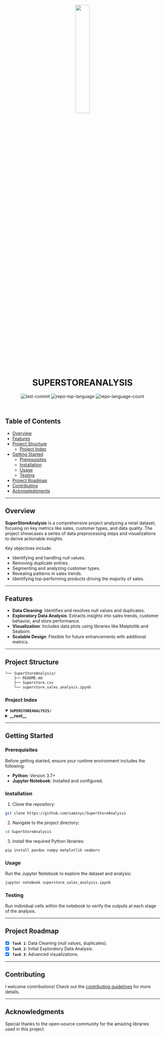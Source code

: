 
<p align="center">
    <img src="https://www.freepik.com/free-vector/online-shopping-concept-landing-page_5155307.htm#fromView=search&page=1&position=1&uuid=4c6ec789-cb0a-44ce-a7f1-86b226b6611b" align="center" width="30%">
</p>
<p align="center"><h1 align="center">SUPERSTOREANALYSIS</h1></p>

<p align="center">
	<img src="https://img.shields.io/github/last-commit/saminyc/SuperStoreAnalysis?style=default&logo=git&logoColor=white&color=0080ff" alt="last-commit">
	<img src="https://img.shields.io/github/languages/top/saminyc/SuperStoreAnalysis?style=default&color=0080ff" alt="repo-top-language">
	<img src="https://img.shields.io/github/languages/count/saminyc/SuperStoreAnalysis?style=default&color=0080ff" alt="repo-language-count">
</p>
<br>

## Table of Contents

- [ Overview](#-overview)
- [ Features](#-features)
- [ Project Structure](#-project-structure)
  - [ Project Index](#-project-index)
- [ Getting Started](#-getting-started)
  - [ Prerequisites](#-prerequisites)
  - [ Installation](#-installation)
  - [ Usage](#-usage)
  - [ Testing](#-testing)
- [ Project Roadmap](#-project-roadmap)
- [ Contributing](#-contributing)
- [ Acknowledgments](#-acknowledgments)

---

## Overview

**SuperStoreAnalysis** is a comprehensive project analyzing a retail dataset, focusing on key metrics like sales, customer types, and data quality. The project showcases a series of data preprocessing steps and visualizations to derive actionable insights.

Key objectives include:
- Identifying and handling null values.
- Removing duplicate entries.
- Segmenting and analyzing customer types.
- Revealing patterns in sales trends.
- Identifying top-performing products driving the majority of sales.

---

## Features

- **Data Cleaning**: Identifies and resolves null values and duplicates.
- **Exploratory Data Analysis**: Extracts insights into sales trends, customer behavior, and store performance.
- **Visualization**: Includes data plots using libraries like Matplotlib and Seaborn.
- **Scalable Design**: Flexible for future enhancements with additional metrics.

---

## Project Structure

```sh
└── SuperStoreAnalysis/
    ├── README.md
    ├── Superstore.csv
    └── superstore_sales_analysis.ipynb
```

### Project Index
<details open>
	<summary><b><code>SUPERSTOREANALYSIS/</code></b></summary>
	<details> <!-- __root__ Submodule -->
		<summary><b>__root__</b></summary>
		<blockquote>
			<table>
			<tr>
				<td><b><a href='https://github.com/saminyc/SuperStoreAnalysis/blob/master/superstore_sales_analysis.ipynb'>superstore_sales_analysis.ipynb</a></b></td>
				<td>Analysis and visualizations for the retail dataset.</td>
			</tr>
			</table>
		</blockquote>
	</details>
</details>

---

## Getting Started

### Prerequisites

Before getting started, ensure your runtime environment includes the following:
- **Python**: Version 3.7+
- **Jupyter Notebook**: Installed and configured.

### Installation

1. Clone the repository:
```sh
git clone https://github.com/saminyc/SuperStoreAnalysis
```

2. Navigate to the project directory:
```sh
cd SuperStoreAnalysis
```

3. Install the required Python libraries:
```sh
pip install pandas numpy matplotlib seaborn
```

### Usage

Run the Jupyter Notebook to explore the dataset and analysis:
```sh
jupyter notebook superstore_sales_analysis.ipynb
```

### Testing

Run individual cells within the notebook to verify the outputs at each stage of the analysis.

---

## Project Roadmap

- [X] **`Task 1`**: Data Cleaning (null values, duplicates).
- [X] **`Task 2`**: Initial Exploratory Data Analysis.
- [X] **`Task 3`**: Advanced visualizations.

---

## Contributing

I welcome contributions! Check out the [contributing guidelines](#contributing) for more details.

---

## Acknowledgments

Special thanks to the open-source community for the amazing libraries used in this project.
